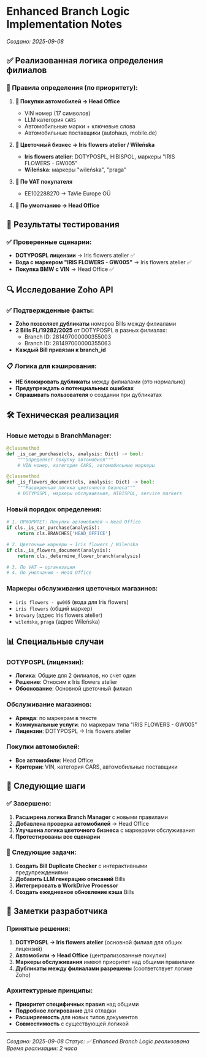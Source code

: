 # Enhanced Branch Logic Implementation Notes
*Создано: 2025-09-08*

## ✅ Реализованная логика определения филиалов

### 🎯 Правила определения (по приоритету):

1. **🚗 Покупки автомобилей → Head Office**
   - VIN номер (17 символов)
   - LLM категория `CARS`
   - Автомобильные марки + ключевые слова
   - Автомобильные поставщики (autohaus, mobile.de)

2. **🌸 Цветочный бизнес → Iris flowers atelier / Wileńska**
   - **Iris flowers atelier**: DOTYPOSPL, HIBISPOL, маркеры "IRIS FLOWERS - GW005"
   - **Wileńska**: маркеры "wileńska", "praga"

3. **🏢 По VAT покупателя**
   - EE102288270 → TaVie Europe OÜ

4. **🏢 По умолчанию → Head Office**

## 🧪 Результаты тестирования

### ✅ Проверенные сценарии:
- **DOTYPOSPL лицензии** → Iris flowers atelier ✅
- **Вода с маркером "IRIS FLOWERS - GW005"** → Iris flowers atelier ✅  
- **Покупка BMW с VIN** → Head Office ✅

## 🔍 Исследование Zoho API

### ✅ Подтвержденные факты:
- **Zoho позволяет дубликаты** номеров Bills между филиалами
- **2 Bills FL/19282/2025** от DOTYPOSPL в разных филиалах:
  - Branch ID: 281497000000355003
  - Branch ID: 281497000000355063
- **Каждый Bill привязан к branch_id**

### 📋 Логика для кэширования:
- **НЕ блокировать дубликаты** между филиалами (это нормально)
- **Предупреждать о потенциальных ошибках**
- **Спрашивать пользователя** о создании при дубликатах

## 🛠 Техническая реализация

### Новые методы в BranchManager:
```python
@classmethod
def _is_car_purchase(cls, analysis: Dict) -> bool:
    """Определяет покупку автомобиля"""
    # VIN номер, категория CARS, автомобильные маркеры

@classmethod  
def _is_flowers_document(cls, analysis: Dict) -> bool:
    """Расширенная логика цветочного бизнеса"""
    # DOTYPOSPL, маркеры обслуживания, HIBISPOL, service markers
```

### Новый порядок определения:
```python
# 1. ПРИОРИТЕТ: Покупки автомобилей → Head Office
if cls._is_car_purchase(analysis):
    return cls.BRANCHES['HEAD_OFFICE']

# 2. Цветочные маркеры → Iris flowers / Wileńska  
if cls._is_flowers_document(analysis):
    return cls._determine_flower_branch(analysis)

# 3. По VAT → организации
# 4. По умолчанию → Head Office
```

### Маркеры обслуживания цветочных магазинов:
- `iris flowers - gw005` (вода для Iris flowers)
- `iris flowers` (общий маркер)
- `browary` (адрес Iris flowers atelier)
- `wileńska`, `praga` (адрес Wileńska)

## 📊 Специальные случаи

### DOTYPOSPL (лицензии):
- **Логика**: Общие для 2 филиалов, но счет один
- **Решение**: Относим к Iris flowers atelier
- **Обоснование**: Основной цветочный филиал

### Обслуживание магазинов:
- **Аренда**: по маркерам в тексте
- **Коммунальные услуги**: по маркерам типа "IRIS FLOWERS - GW005"
- **Лицензии**: DOTYPOSPL → Iris flowers atelier

### Покупки автомобилей:
- **Все автомобили**: Head Office
- **Критерии**: VIN, категория CARS, автомобильные поставщики

## 🚀 Следующие шаги

### ✅ Завершено:
1. **Расширена логика Branch Manager** с новыми правилами
2. **Добавлена проверка автомобилей** → Head Office
3. **Улучшена логика цветочного бизнеса** с маркерами обслуживания
4. **Протестированы все сценарии**

### 🔄 Следующие задачи:
1. **Создать Bill Duplicate Checker** с интерактивными предупреждениями
2. **Добавить LLM генерацию описаний** Bills
3. **Интегрировать в WorkDrive Processor**
4. **Создать ежедневное обновление кэша** Bills

## 📝 Заметки разработчика

### Принятые решения:
1. **DOTYPOSPL → Iris flowers atelier** (основной филиал для общих лицензий)
2. **Автомобили → Head Office** (централизованные покупки)
3. **Маркеры обслуживания** имеют приоритет над общими правилами
4. **Дубликаты между филиалами разрешены** (соответствует логике Zoho)

### Архитектурные принципы:
- **Приоритет специфичных правил** над общими
- **Подробное логирование** для отладки
- **Расширяемость** для новых типов документов
- **Совместимость** с существующей логикой

---
*Создано: 2025-09-08*
*Статус: ✅ Enhanced Branch Logic реализована*
*Время реализации: 2 часа*

